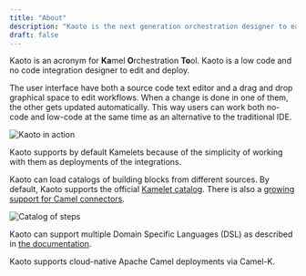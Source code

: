 ```yaml
---
title: "About"
description: "Kaoto is the next generation orchestration designer to easily edit and deploy automations and integrations. Supports multiple Domain Specific Languages (DSL) like Kamelets and Apache Camel routes."
draft: false
---
```


Kaoto is an acronym for **Ka**mel **O**rchestration **To**ol. Kaoto is a low code and no code integration designer to edit and deploy.

The user interface have both a source code text editor and a drag and drop graphical space to edit workflows. When a change is done in one of them, the other gets updated automatically. This way users can work both no-code and low-code at the same time as an alternative to the traditional IDE.

![Kaoto in action](/images/about/low-code-kaoto.webp)

Kaoto supports by default Kamelets because of the simplicity of working with them as deployments of the integrations. 

Kaoto can load catalogs of building blocks from different sources. By default, Kaoto supports the official [Kamelet catalog](https://camel.apache.org/camel-kamelets). There is also a [growing support for Camel connectors](https://github.com/KaotoIO/camel-component-metadata).

![Catalog of steps](/images/about/step-replacement.webp)

Kaoto can support multiple Domain Specific Languages (DSL) as described in [the documentation](/docs/add_dsl).

Kaoto supports cloud-native Apache Camel deployments via Camel-K.
